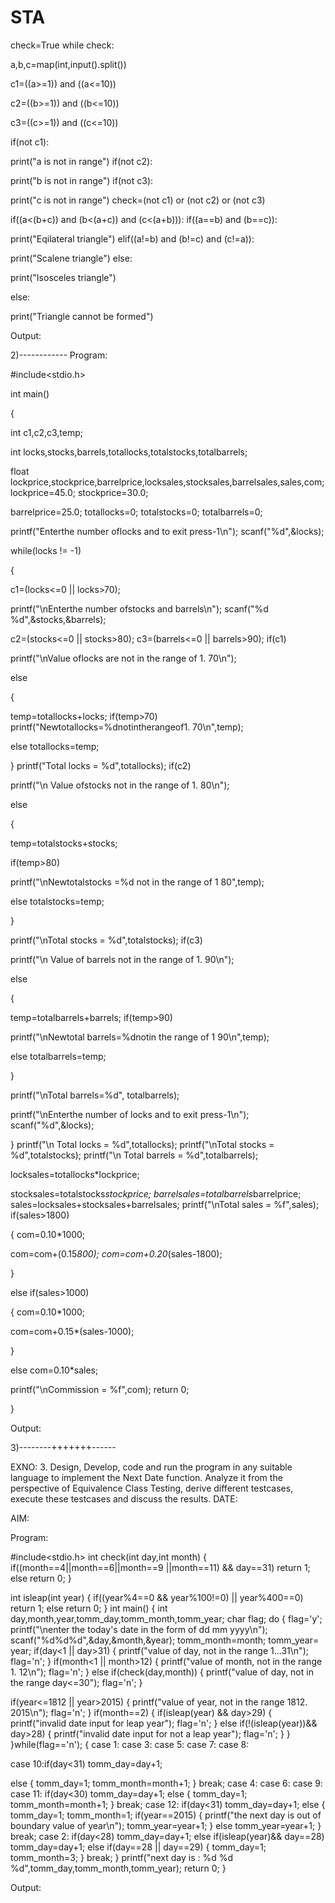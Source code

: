 # STA
check=True while check:

a,b,c=map(int,input().split())

c1=((a>=1)) and ((a<=10))

c2=((b>=1)) and ((b<=10))

c3=((c>=1)) and ((c<=10))

if(not c1):

print("a is not in range") if(not c2):

print("b is not in range") if(not c3):

print("c is not in range") check=(not c1) or (not c2) or (not c3)

if((a<(b+c)) and (b<(a+c)) and (c<(a+b))): if((a==b) and (b==c)):

print("Eqilateral triangle") elif((a!=b) and (b!=c) and (c!=a)):

print("Scalene triangle") else:

print("Isosceles triangle")

else:

print("Triangle cannot be formed")

Output:








2)------------
Program:

#include<stdio.h>

int main()

{

int c1,c2,c3,temp;

int locks,stocks,barrels,totallocks,totalstocks,totalbarrels;

float lockprice,stockprice,barrelprice,locksales,stocksales,barrelsales,sales,com; lockprice=45.0; stockprice=30.0;

barrelprice=25.0; totallocks=0; totalstocks=0; totalbarrels=0;

printf("Enterthe number oflocks and to exit press-1\n"); scanf("%d",&locks);

while(locks != -1)

{

c1=(locks<=0 || locks>70);

printf("\nEnterthe number ofstocks and barrels\n"); scanf("%d %d",&stocks,&barrels);

c2=(stocks<=0 || stocks>80); c3=(barrels<=0 || barrels>90); if(c1)

printf("\nValue oflocks are not in the range of 1.	70\n");

else

{

temp=totallocks+locks; if(temp>70) printf("Newtotallocks=%dnotintherangeof1.	70\n",temp);

else totallocks=temp;

}
printf("Total locks = %d",totallocks); if(c2)

printf("\n Value ofstocks not in the range of 1.	80\n");

else

{

temp=totalstocks+stocks;

if(temp>80)

printf("\nNewtotalstocks =%d not in the range of 1	80",temp);

else totalstocks=temp;

}

printf("\nTotal stocks = %d",totalstocks); if(c3)

printf("\n Value of barrels not in the range of 1.	90\n");

else

{

temp=totalbarrels+barrels; if(temp>90)

printf("\nNewtotal barrels=%dnotin the range of 1	90\n",temp);

else totalbarrels=temp;

}

printf("\nTotal barrels=%d", totalbarrels);

printf("\nEnterthe number of locks and to exit press-1\n"); scanf("%d",&locks);

}
printf("\n Total locks = %d",totallocks); printf("\nTotal stocks = %d",totalstocks); printf("\n Total barrels = %d",totalbarrels);

locksales=totallocks*lockprice;

stocksales=totalstocks*stockprice; barrelsales=totalbarrels*barrelprice; sales=locksales+stocksales+barrelsales; printf("\nTotal sales = %f",sales); if(sales>1800)

{ com=0.10*1000;

com=com+(0.15*800); com=com+0.20*(sales-1800);

}

else if(sales>1000)

{ com=0.10*1000;

com=com+0.15*(sales-1000);

}

else com=0.10*sales;

printf("\nCommission = %f",com); return 0;

}

Output:












3)--------+++++++------

EXNO: 3. Design, Develop, code and run the program in any suitable language to       implement the Next Date function. Analyze it from the perspective of Equivalence Class Testing, derive different testcases, execute these testcases and discuss the results.
DATE:


AIM:

Program:

#include<stdio.h>
int check(int day,int month)
{
if((month==4||month==6||month==9 ||month==11) && day==31) return 1;
else
return 0;
}

int isleap(int year)
{
if((year%4==0 && year%100!=0) || year%400==0) return 1; else
return 0;
}
int main()
{
int day,month,year,tomm_day,tomm_month,tomm_year; char flag; do
{
flag='y';
printf("\nenter the today's date in the form of dd mm yyyy\n"); scanf("%d%d%d",&day,&month,&year); tomm_month=month; tomm_year= year; if(day<1 || day>31)
{
printf("value of day, not in the range 1...31\n"); flag='n';
}
if(month<1 || month>12)
{
printf("value of month, not in the range 1.	12\n"); flag='n';
}
else if(check(day,month))
{
printf("value of day, not in the range day<=30"); flag='n';
}

if(year<=1812 || year>2015)
{
printf("value of year, not in the range 1812. 2015\n"); flag='n';
}
if(month==2)
{
if(isleap(year) && day>29)
{
printf("invalid date input for leap year"); flag='n';
}
else if(!(isleap(year))&& day>28)
{
printf("invalid date input for not a leap year"); flag='n';
}
}
}while(flag=='n');
{
case 1:
case 3:
case 5:
case 7:
case 8:

case 10:if(day<31) tomm_day=day+1;

else
{
tomm_day=1; tomm_month=month+1;
}
break; case 4:
case 6:
case 9:
case 11: if(day<30) tomm_day=day+1; else
{
tomm_day=1; tomm_month=month+1;
}
break;
case 12: if(day<31) tomm_day=day+1; else
{
tomm_day=1; tomm_month=1; if(year==2015)
{
printf("the next day is out of boundary value of year\n"); tomm_year=year+1;
}
else tomm_year=year+1;
}
break; case 2:
if(day<28) tomm_day=day+1;
else if(isleap(year)&& day==28) tomm_day=day+1; else if(day==28 || day==29)
{
tomm_day=1; tomm_month=3;
}
break;
}
printf("next day is : %d %d %d",tomm_day,tomm_month,tomm_year); return 0;
}

Output:
